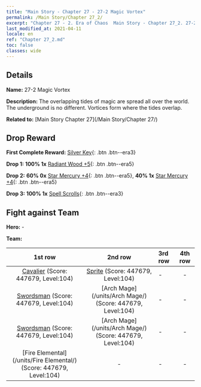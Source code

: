 ```yaml
---
title: "Main Story - Chapter 27 - 27-2 Magic Vortex"
permalink: /Main Story/Chapter 27_2/
excerpt: "Chapter 27 - 2. Era of Chaos  Main Story - Chapter 27_2. 27-2 Magic Vortex"
last_modified_at: 2021-04-11
locale: en
ref: "Chapter 27_2.md"
toc: false
classes: wide
---
```


## Details

 **Name:** 27-2 Magic Vortex

 **Description:** The overlapping tides of magic are spread all over the world. The underground is no different. Vortices form where the tides overlap.

 **Related to:** [Main Story Chapter 27](/Main Story/Chapter 27/)

## Drop Reward

 **First Complete Reward:** [Silver Key](/Items/con_693/){: .btn .btn--era3}

 **Drop 1:** **100% 1x** [Radiant Wood +5](/Items/mat_97/){: .btn .btn--era5}

 **Drop 2:** **60% 0x** [Star Mercury +4](/Items/mat_91/){: .btn .btn--era5}, **40% 1x** [Star Mercury +4](/Items/mat_91/){: .btn .btn--era5}

 **Drop 3:** **100% 1x** [Spell Scrolls](/Items/con_694/){: .btn .btn--era3}


## Fight against Team
 **Hero:** -

 **Team:**


  | 1st row | 2nd row | 3rd row | 4th row |
  |:----:|:----:|:----|:----:|
  | [Cavalier](/units/Cavalier/) (Score: 447679, Level:104)  | [Sprite](/units/Sprite/) (Score: 447679, Level:104)  | - | - |
  | [Swordsman](/units/Swordsman/) (Score: 447679, Level:104)  | [Arch Mage](/units/Arch Mage/) (Score: 447679, Level:104)  | - | - |
  | [Swordsman](/units/Swordsman/) (Score: 447679, Level:104)  | [Arch Mage](/units/Arch Mage/) (Score: 447679, Level:104)  | - | - |
  | [Fire Elemental](/units/Fire Elemental/) (Score: 447679, Level:104)  | - | - | - |


